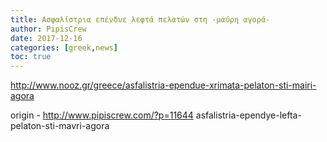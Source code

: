```yaml
---
title: Ασφαλίστρια επένδυε λεφτά πελατών στη -μαύρη αγορά-
author: PipisCrew
date: 2017-12-16
categories: [greek,news]
toc: true
---
```


http://www.nooz.gr/greece/asfalistria-ependue-xrimata-pelaton-sti-mairi-agora

origin - http://www.pipiscrew.com/?p=11644 asfalistria-ependye-lefta-pelaton-sti-mavri-agora